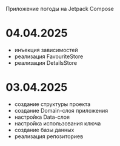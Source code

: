 Приложение погоды на Jetpack Compose

# 04.04.2025
- инъекция зависимостей
- реализация FavouriteStore
- реализация DetailsStore

# 03.04.2025
- создание структуры проекта
- создание Domain-слоя приложения
- настройка Data-слоя
- настройка использования ключа
- создание базы данных
- реализация репозиториев